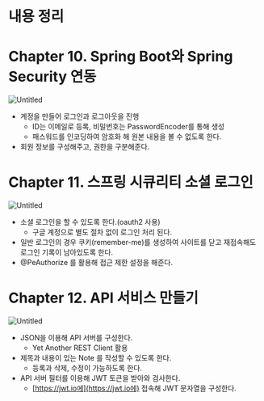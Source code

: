 # 내용 정리

# Chapter 10. Spring Boot와 Spring Security 연동

![Untitled](https://s3-us-west-2.amazonaws.com/secure.notion-static.com/7b362e4a-bc2a-43f6-9996-19d5b9e18492/Untitled.png)

- 계정을 만들어 로그인과 로그아웃을 진행
    - ID는 이메일로 등록, 비밀번호는 PasswordEncoder를 통해 생성
    - 패스워드를 인코딩하여 암호화 해 원본 내용을 볼 수 없도록 한다.
- 회원 정보를 구성해주고, 권한을 구분해준다.

# Chapter 11. 스프링 시큐리티 소셜 로그인

![Untitled](https://s3-us-west-2.amazonaws.com/secure.notion-static.com/ae38f3ca-86a8-499a-b642-6b83ee60cd14/Untitled.png)

- 소셜 로그인을 할 수 있도록 한다.(oauth2 사용)
    - 구글 계정으로 별도 절차 없이 로그인 처리 된다.
- 일반 로그인의 경우 쿠키(remember-me)를 생성하여 사이트를 닫고 재접속해도 로그인 기록이 남아있도록 한다.
- @PeAuthorize 를 활용해 접근 제한 설정을 해준다.

# Chapter 12. API 서비스 만들기

![Untitled](https://s3-us-west-2.amazonaws.com/secure.notion-static.com/f524a50f-14eb-41ca-93d5-8912f682e04a/Untitled.png)

- JSON을 이용해 API 서버를 구성한다.
    - Yet Another REST Client 활용
- 제목과 내용이 있는 Note 를 작성할 수 있도록 한다.
    - 등록과 삭제, 수정이 가능하도록 한다.
- API 서버 필터를 이용해 JWT 토큰을 받아와 검사한다.
    - [https://jwt.io에](https://jwt.io에) 접속해 JWT 문자열을 구성한다.